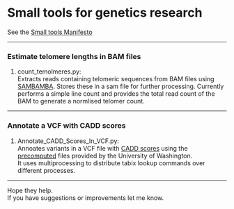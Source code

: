 Small tools for genetics research 
========

See the [Small tools Manifesto](https://github.com/pjotrp/bioinformatics)  

---
### Estimate telomere lengths in BAM files
1. count_temolmeres.py:  
   Extracts reads containing telomeric sequences from BAM files using [SAMBAMBA](http://lomereiter.github.io/sambamba/).
   Stores these in a sam file for further processing.
   Currently performs a simple line count and provides the total read count of the BAM to generate a normlised telomer count.
  
---
### Annotate a VCF with CADD scores
1. Annotate_CADD_Scores_In_VCF.py:  
   Annoates variants in a VCF file with [CADD scores](http://cadd.gs.washington.edu/score) using the [precomputed](http://cadd.gs.washington.edu/download) files provided by  the University of Washington.  
   It uses multiprocessing to distribute tabix lookup commands over different processes.
  
---  
Hope they help.  
If you have suggestions or improvements let me know.  
